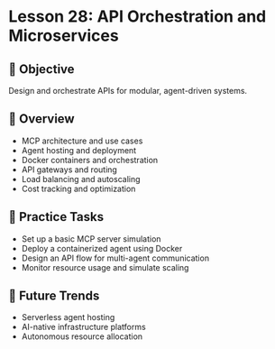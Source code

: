 # Lesson 28: API Orchestration and Microservices

## 🎯 Objective

Design and orchestrate APIs for modular, agent-driven systems.

## 🧠 Overview

- MCP architecture and use cases
- Agent hosting and deployment
- Docker containers and orchestration
- API gateways and routing
- Load balancing and autoscaling
- Cost tracking and optimization

## 🧪 Practice Tasks

- Set up a basic MCP server simulation
- Deploy a containerized agent using Docker
- Design an API flow for multi-agent communication
- Monitor resource usage and simulate scaling

## 🔮 Future Trends

- Serverless agent hosting
- AI-native infrastructure platforms
- Autonomous resource allocation
